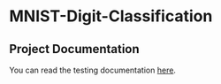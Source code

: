 # MNIST-Digit-Classification

##  Project Documentation
You can read the testing documentation [here](https://docs.google.com/document/d/1m7WtUaNRpdqmJDXrlV97xDY2bz8_N2r2VePR3eLe31M/edit?usp=sharing).
